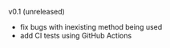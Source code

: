 v0.1 (unreleased)

* fix bugs with inexisting method being used
* add CI tests using GitHub Actions
